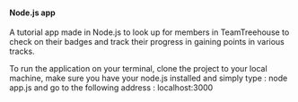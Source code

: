 #### Node.js app 
A tutorial app made in Node.js to look up for members in TeamTreehouse to check on their badges and track their progress in gaining points in various tracks. 

To run the application on your terminal, clone the project to your local machine, make sure you have your node.js installed and simply type : node app.js and go to the following address : localhost:3000

